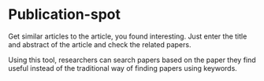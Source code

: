 # Publication-spot
Get similar articles to the article, you found interesting. Just enter the title and abstract of the article and check the related papers. 

Using this tool, researchers can search papers based on the paper they find useful instead of the traditional way of finding papers using keywords.
